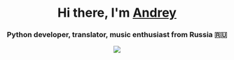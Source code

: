 <h1 align="center">Hi there, I'm <a href="https://t.me/Jaunmia" target="_blank">Andrey</a></h1>
<h3 align="center">Python developer, translator, music enthusiast from Russia 🇷🇺</h3>
<p align="center"><img src="https://www.codewars.com/users/jkormik/badges/large"></p>
<!---
jkormik/jkormik is a ✨ special ✨ repository because its `README.md` (this file) appears on your GitHub profile.
You can click the Preview link to take a look at your changes.
--->
